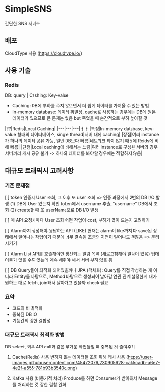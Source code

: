 # SimpleSNS
간단한 SNS 서비스 


## 배포
CloudType 사용 (https://cloudtype.io/)

## 사용 기술
### Redis
DB: query | Cashing: Key-value
- Caching: DB에 부하를 주지 않으면서 더 쉽게 데이터를 가져올 수 있는 방법
- In-memory database: 데이터 휘발성, cache로 사용하는 경우에는 DB에 원본 데이터가 있으므로 큰 문제는 없음 but 죽었을 때 순간적으로 부하 높아질 것

|??|Redis|Local Caching|
|---|---|---|ㅓㅏ
|특징|In-memory database, key-value 형태의 데이터베이스, single thread|서버 내에 caching|
|장점|여러 instance가 하나의 데이터 공유 가능, 일반 DB보다 빠름|네트워크 타지 않기 때문에 Reids에 비해 빠름|
|단점|Local caching에 비해서는 느림|여러 instance로 구성된 서버의 경우 서버끼리 캐시 공유 불가 -> 하나의 데이터를 봐야할 경우에는 적합하지 않음|


## 대규모 트래픽시 고려사항
### 기존 문제점 
[ ] token 인증시 User 조회, 그 이후 또 user 조회
=> 인증 과정에서 2번의 DB I/O 발생
(1) DB에 User 있는지 확인
token에서 username 추출, "username" DB에서 조회
(2) create할 때 또 userName으로 DB I/O 발생

[ ] 매 API 요청시마다 User 조회
어떤 작업이 cost, 부하가 많이 드는지 고려하기

[ ] Alarm까지 생성해야 응답하는 API (LIKE)
현재는 alarm이 like까지 다 save된 상태에서 일어나는 작업이기 때문에 너무 결속됨
조금의 지연이 일어나도 괜찮음 => 분리시키기

[ ] Alarm List API를 호출해야만 갱신되는 알람 목록 (새로고침해야 알람이 있음)
업데이트가 없을 수도 있는데 계속 해줘야 해서 서버 부하 있을 듯

[ ] DB Query들이 최적화 되어있을까나
JPA (객체화): Query를 직접 작성하는 게 아니라
Entity들 바탕으로, Method 바탕으로 생성되어 날아감
연관 관계 설정한게 내가 원하는 대로 fetch, join돼서 날아가고 있을까 check 필요

### 요약
- 코드의 비 최적화
- 중복된 DB IO
- 기능간의 강한 결합성


### 대규모 트래픽시 최적화 방법
DB select, 외부 API call과 같은 무거운 작업들일 때 중복된 것 줄여주기

1. Cache(Redis) 사용
변하지 않는 데이터들 조회 위해 캐시 사용
(https://user-images.githubusercontent.com/45472076/230905628-ca55cadb-a6e7-4e2f-a555-781b93b3540c.png)

2. Kafka 사용 (비동기적 처리)
Produce를 하면 Consumer가 받아와서 Message를 처리하는 것
강한 결합 완화

